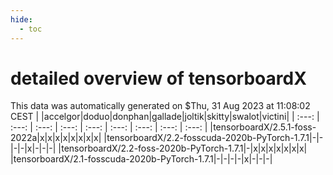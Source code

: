 ```yaml
---
hide:
  - toc
---
```


detailed overview of tensorboardX
=================================


This data was automatically generated on $Thu, 31 Aug 2023 at 11:08:02 CEST
| |accelgor|doduo|donphan|gallade|joltik|skitty|swalot|victini|
| :---: | :---: | :---: | :---: | :---: | :---: | :---: | :---: | :---: |
|tensorboardX/2.5.1-foss-2022a|x|x|x|x|x|x|x|x|
|tensorboardX/2.2-fosscuda-2020b-PyTorch-1.7.1|-|-|-|-|x|-|-|-|
|tensorboardX/2.2-foss-2020b-PyTorch-1.7.1|-|x|x|x|x|x|x|x|
|tensorboardX/2.1-fosscuda-2020b-PyTorch-1.7.1|-|-|-|-|x|-|-|-|
